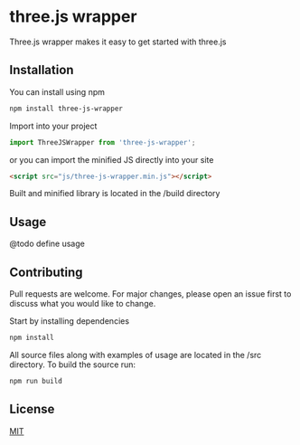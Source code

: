 # three.js wrapper

Three.js wrapper makes it easy to get started with three.js

## Installation

You can install using npm
```bash
npm install three-js-wrapper
```

Import into your project
```JavaScript
import ThreeJSWrapper from 'three-js-wrapper';
```

or you can import the minified JS directly into your site
```html
<script src="js/three-js-wrapper.min.js"></script>
```

Built and minified library is located in the /build directory

## Usage

@todo define usage

## Contributing
Pull requests are welcome. For major changes, please open an issue first to discuss what you would like to change.

Start by installing dependencies
```bash
npm install
```

All source files along with examples of usage are located in the /src directory. To build the source run:
```bash
npm run build
```

## License
[MIT](https://choosealicense.com/licenses/mit/)
